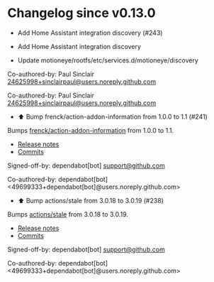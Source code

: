 # Changelog since v0.13.0
- Add Home Assistant integration discovery (#243)

* Add Home Assistant integration discovery

* Update motioneye/rootfs/etc/services.d/motioneye/discovery

Co-authored-by: Paul Sinclair <24625998+sinclairpaul@users.noreply.github.com>

Co-authored-by: Paul Sinclair <24625998+sinclairpaul@users.noreply.github.com> 
- ⬆️ Bump frenck/action-addon-information from 1.0.0 to 1.1 (#241)

Bumps [frenck/action-addon-information](https://github.com/frenck/action-addon-information) from 1.0.0 to 1.1.
- [Release notes](https://github.com/frenck/action-addon-information/releases)
- [Commits](https://github.com/frenck/action-addon-information/compare/v1.0.0...v1.1)

Signed-off-by: dependabot[bot] <support@github.com>

Co-authored-by: dependabot[bot] <49699333+dependabot[bot]@users.noreply.github.com> 
- ⬆️ Bump actions/stale from 3.0.18 to 3.0.19 (#238)

Bumps [actions/stale](https://github.com/actions/stale) from 3.0.18 to 3.0.19.
- [Release notes](https://github.com/actions/stale/releases)
- [Commits](https://github.com/actions/stale/compare/v3.0.18...v3.0.19)

Signed-off-by: dependabot[bot] <support@github.com>

Co-authored-by: dependabot[bot] <49699333+dependabot[bot]@users.noreply.github.com> 
